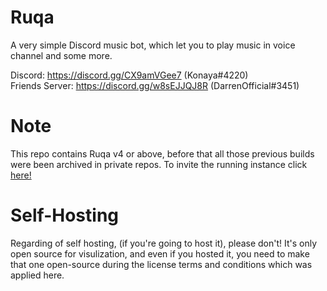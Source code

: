 # Ruqa

A very simple Discord music bot, which let you to play music in voice channel and some more.

Discord: https://discord.gg/CX9amVGee7 (Konaya#4220)  
Friends Server: https://discord.gg/w8sEJJQJ8R (DarrenOfficial#3451)

# Note

This repo contains Ruqa v4 or above, before that all those previous builds were been archived in private repos.
To invite the running instance click [here!](https://discord.com/api/oauth2/authorize?client_id=877436488344805426&permissions=274914937920&scope=bot)

# Self-Hosting

Regarding of self hosting, (if you're going to host it), please don't! It's only open source for visulization, and even if you hosted it, you need to make that one open-source during the license terms and conditions which was applied here.
